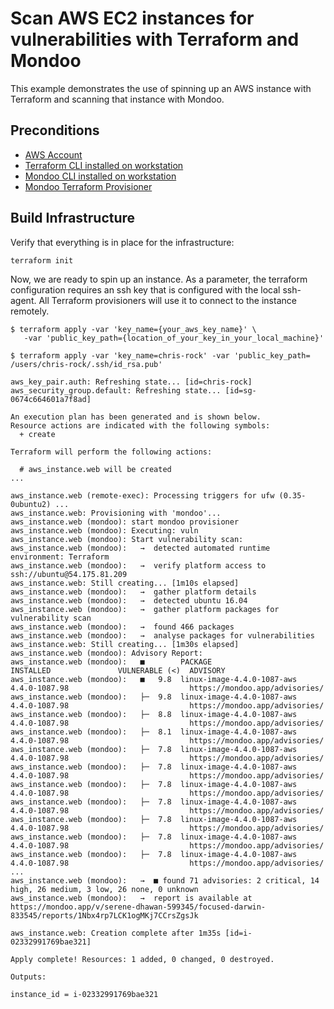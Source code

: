 # Scan AWS EC2 instances for vulnerabilities with Terraform and Mondoo

This example demonstrates the use of spinning up an AWS instance with Terraform and scanning that instance with Mondoo.

## Preconditions

 * [AWS Account](https://aws.amazon.com/free/)
 * [Terraform CLI installed on workstation](https://learn.hashicorp.com/terraform/getting-started/install.html)
 * [Mondoo CLI installed on workstation](https://mondoo.io/docs/agent/installation)
 * [Mondoo Terraform Provisioner](https://mondoo.io/docs/apps/terraform)


## Build Infrastructure

Verify that everything is in place for the infrastructure:

```
terraform init
```

Now, we are ready to spin up an instance. As a parameter, the terraform configuration requires an ssh key that is configured with the local ssh-agent. All Terraform provisioners will use it to connect to the instance remotely.

```
$ terraform apply -var 'key_name={your_aws_key_name}' \
   -var 'public_key_path={location_of_your_key_in_your_local_machine}'
```

```
$ terraform apply -var 'key_name=chris-rock' -var 'public_key_path= /users/chris-rock/.ssh/id_rsa.pub'

aws_key_pair.auth: Refreshing state... [id=chris-rock]
aws_security_group.default: Refreshing state... [id=sg-0674c664601a7f8ad]

An execution plan has been generated and is shown below.
Resource actions are indicated with the following symbols:
  + create

Terraform will perform the following actions:

  # aws_instance.web will be created
...

aws_instance.web (remote-exec): Processing triggers for ufw (0.35-0ubuntu2) ...
aws_instance.web: Provisioning with 'mondoo'...
aws_instance.web (mondoo): start mondoo provisioner
aws_instance.web (mondoo): Executing: vuln
aws_instance.web (mondoo): Start vulnerability scan:
aws_instance.web (mondoo):   →  detected automated runtime environment: Terraform
aws_instance.web (mondoo):   →  verify platform access to ssh://ubuntu@54.175.81.209
aws_instance.web: Still creating... [1m10s elapsed]
aws_instance.web (mondoo):   →  gather platform details
aws_instance.web (mondoo):   →  detected ubuntu 16.04
aws_instance.web (mondoo):   →  gather platform packages for vulnerability scan
aws_instance.web (mondoo):   →  found 466 packages
aws_instance.web (mondoo):   →  analyse packages for vulnerabilities
aws_instance.web: Still creating... [1m30s elapsed]
aws_instance.web (mondoo): Advisory Report:
aws_instance.web (mondoo):   ■        PACKAGE                     INSTALLED               VULNERABLE (<)  ADVISORY
aws_instance.web (mondoo):   ■   9.8  linux-image-4.4.0-1087-aws  4.4.0-1087.98                           https://mondoo.app/advisories/
aws_instance.web (mondoo):   ├─  9.8  linux-image-4.4.0-1087-aws  4.4.0-1087.98                           https://mondoo.app/advisories/
aws_instance.web (mondoo):   ├─  8.8  linux-image-4.4.0-1087-aws  4.4.0-1087.98                           https://mondoo.app/advisories/
aws_instance.web (mondoo):   ├─  8.1  linux-image-4.4.0-1087-aws  4.4.0-1087.98                           https://mondoo.app/advisories/
aws_instance.web (mondoo):   ├─  7.8  linux-image-4.4.0-1087-aws  4.4.0-1087.98                           https://mondoo.app/advisories/
aws_instance.web (mondoo):   ├─  7.8  linux-image-4.4.0-1087-aws  4.4.0-1087.98                           https://mondoo.app/advisories/
aws_instance.web (mondoo):   ├─  7.8  linux-image-4.4.0-1087-aws  4.4.0-1087.98                           https://mondoo.app/advisories/
aws_instance.web (mondoo):   ├─  7.8  linux-image-4.4.0-1087-aws  4.4.0-1087.98                           https://mondoo.app/advisories/
aws_instance.web (mondoo):   ├─  7.8  linux-image-4.4.0-1087-aws  4.4.0-1087.98                           https://mondoo.app/advisories/
aws_instance.web (mondoo):   ├─  7.8  linux-image-4.4.0-1087-aws  4.4.0-1087.98                           https://mondoo.app/advisories/
aws_instance.web (mondoo):   ├─  7.8  linux-image-4.4.0-1087-aws  4.4.0-1087.98                           https://mondoo.app/advisories/
...
aws_instance.web (mondoo):   →  ■ found 71 advisories: 2 critical, 14 high, 26 medium, 3 low, 26 none, 0 unknown
aws_instance.web (mondoo):   →  report is available at https://mondoo.app/v/serene-dhawan-599345/focused-darwin-833545/reports/1Nbx4rp7LCK1ogMKj7CCrsZgsJk

aws_instance.web: Creation complete after 1m35s [id=i-02332991769bae321]

Apply complete! Resources: 1 added, 0 changed, 0 destroyed.

Outputs:

instance_id = i-02332991769bae321

```